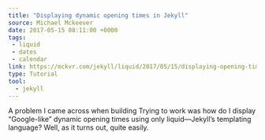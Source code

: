 ```yaml
---
title: "Displaying dynamic opening times in Jekyll"
source: Michael Mckeever
date: 2017-05-15 08:11:00 +0000
tags: 
 - liquid
 - dates
 - calendar
link: https://mckvr.com/jekyll/liquid/2017/05/15/displaying-opening-times-in-jekyll/
type: Tutorial
tool:
  - jekyll
---
```

A problem I came across when building Trying to work was how do I display “Google-like” dynamic opening times using only liquid—Jekyll’s templating language? Well, as it turns out, quite easily.





